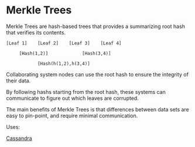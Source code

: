 # Merkle Trees

Merkle Trees are hash-based trees that provides a summarizing root hash that verifies its contents.


```
[Leaf 1]    [Leaf 2]    [Leaf 3]    [Leaf 4]

     [Hash(1,2)]             [Hash(3,4)]

            [Hash(h(1,2),h(3,4)]
```

Collaborating system nodes can use the root hash to ensure the integrity of their data.

By following hashs starting from the root hash, these systems can communicate to figure out which leaves are corrupted.

The main benefits of Merkle Trees is that differences between data sets are easy to pin-point, and require minimal communication.

Uses:

[Cassandra](http://distributeddatastore.blogspot.com/2013/07/cassandra-using-merkle-trees-to-detect.html)

